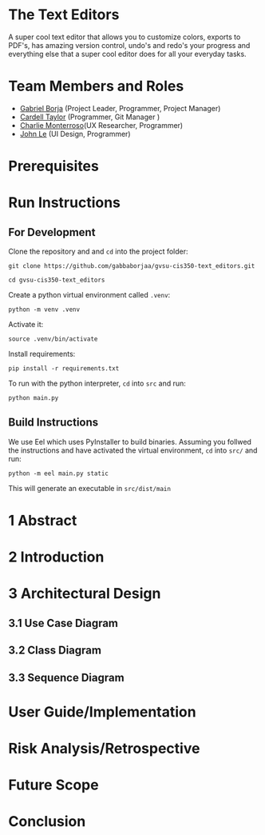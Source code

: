 # The Text Editors

A super cool text editor that allows you to customize colors, exports to PDF's, has amazing version control, undo's and redo's your progress and everything else that a super cool editor does for all your everyday tasks.

# Team Members and Roles

* [Gabriel Borja](https://github.com/gabbaborjaa/CIS350-HW2-Borja) (Project Leader, Programmer, Project Manager)
* [Cardell Taylor](https://github.com/CTaylah/CIS350-HW2-Taylor) (Programmer, Git Manager )
* [Charlie Monterroso](https://github.com/CharlieMonte/CIS350-HW2-Monterroso)(UX Researcher, Programmer)
* [John Le](https://github.com/JoLe2004/CIS350-HW2-Le) (UI Design, Programmer) 

# Prerequisites

# Run Instructions
## For Development

Clone the repository and and `cd` into the project folder:

`git clone https://github.com/gabbaborjaa/gvsu-cis350-text_editors.git`

`cd gvsu-cis350-text_editors`

Create a python virtual environment called `.venv`:

`python -m venv .venv`

Activate it:

`source .venv/bin/activate`

Install requirements:

`pip install -r requirements.txt`

To run with the python interpreter, `cd` into `src` and run:

`python main.py`

## Build Instructions
We use Eel which uses PyInstaller to build binaries. Assuming you follwed the instructions and have activated the virtual environment, `cd` into `src/` and run:

`python -m eel main.py static`

This will generate an executable in `src/dist/main`

# 1 Abstract

# 2 Introduction

# 3 Architectural Design

## 3.1 Use Case Diagram

## 3.2 Class Diagram

## 3.3 Sequence Diagram

# User Guide/Implementation

# Risk Analysis/Retrospective

# Future Scope

# Conclusion
